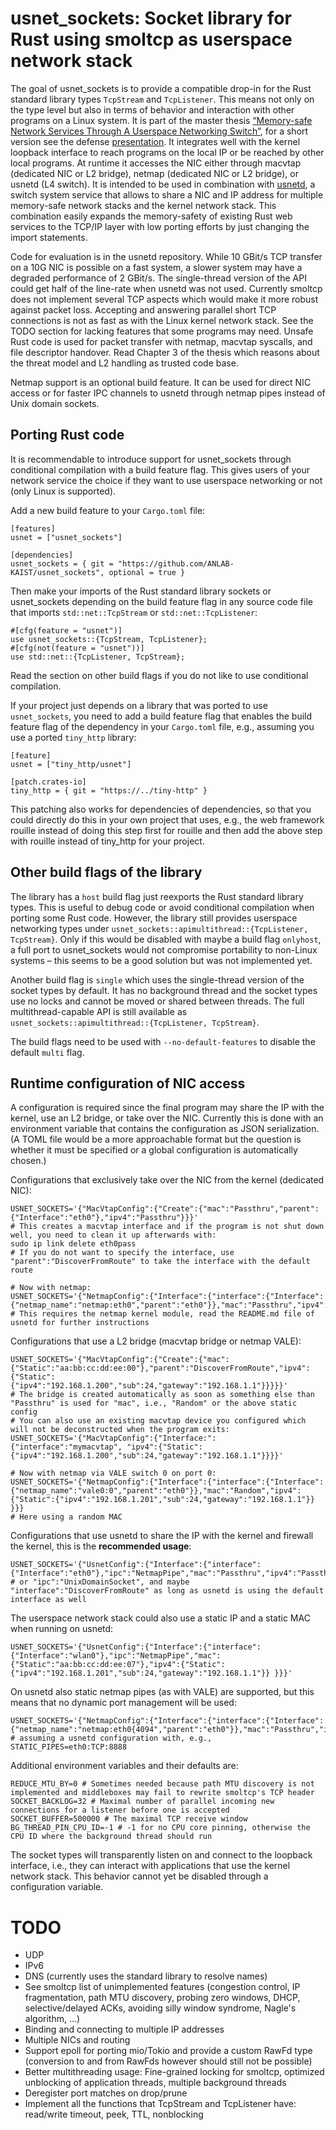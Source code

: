 # usnet_sockets: Socket library for Rust using smoltcp as userspace network stack

The goal of usnet_sockets is to provide a compatible drop-in for the Rust standard library types `TcpStream` and `TcpListener`. This means not only on the type level but also in terms of behavior and interaction with other programs on a Linux system.
It is part of the master thesis [“Memory-safe Network Services Through A Userspace Networking Switch”](https://pothos.github.io/papers/msc_thesis_memory-safe_network_services_userspace_switch.pdf), for a short version see the defense [presentation](https://pothos.github.io/papers/msc_thesis_memory-safe_network_services_userspace_switch_slides.pdf).
It integrates well with the kernel loopback interface to reach programs on the local IP or be reached by other local programs.
At runtime it accesses the NIC either through macvtap (dedicated NIC or L2 bridge), netmap (dedicated NIC or L2 bridge), or usnetd (L4 switch).
It is intended to be used in combination with [usnetd](https://github.com/ANLAB-KAIST/usnetd), a switch system service that allows to share a NIC and IP address for multiple memory-safe network stacks and the kernel network stack.
This combination easily expands the memory-safety of existing Rust web services to the TCP/IP layer with low porting efforts by just changing the import statements.

Code for evaluation is in the usnetd repository. While 10 GBit/s TCP transfer on a 10G NIC is possible on a fast system, a slower system may have a degraded performance of 2 GBit/s.
The single-thread version of the API could get half of the line-rate when usnetd was not used.
Currently smoltcp does not implement several TCP aspects which would make it more robust against packet loss.
Accepting and answering parallel short TCP connections is not as fast as with the Linux kernel network stack.
See the TODO section for lacking features that some programs may need.
Unsafe Rust code is used for packet transfer with netmap, macvtap syscalls, and file descriptor handover. Read Chapter 3 of the thesis which reasons about the threat model and L2 handling as trusted code base.

Netmap support is an optional build feature. It can be used for direct NIC access or for faster IPC channels to usnetd through netmap pipes instead of Unix domain sockets.

## Porting Rust code

It is recommendable to introduce support for usnet_sockets through conditional compilation with a build feature flag.
This gives users of your network service the choice if they want to use userspace networking or not (only Linux is supported).

Add a new build feature to your `Cargo.toml` file:

    [features]
    usnet = ["usnet_sockets"]
    
    [dependencies]
    usnet_sockets = { git = "https://github.com/ANLAB-KAIST/usnet_sockets", optional = true }

Then make your imports of the Rust standard library sockets or usnet_sockets depending on the build feature flag in any source code file that imports `std::net::TcpStream` or `std::net::TcpListener`:

    #[cfg(feature = "usnet")]
    use usnet_sockets::{TcpStream, TcpListener};
    #[cfg(not(feature = "usnet"))]
    use std::net::{TcpListener, TcpStream};

Read the section on other build flags if you do not like to use conditional compilation.

If your project just depends on a library that was ported to use `usnet_sockets`, you need to add a build feature flag that enables the build feature flag of the dependency in your `Cargo.toml` file, e.g., assuming you use a ported `tiny_http` library:

    [feature]
    usnet = ["tiny_http/usnet"]
    
    [patch.crates-io]
    tiny_http = { git = "https://../tiny-http" }

This patching also works for dependencies of dependencies, so that you could directly do this in your own project that uses, e.g., the web framework rouille instead of doing this step first for rouille and then add the above step with rouille instead of tiny_http for your project.

## Other build flags of the library
The library has a `host` build flag just reexports the Rust standard library types. This is useful to debug code or avoid conditional compilation when porting some Rust code. However, the library still provides userspace networking types under `usnet_sockets::apimultithread::{TcpListener, TcpStream}`. Only if this would be disabled with maybe a build flag `onlyhost`, a full port to usnet_sockets would not compromise portability to non-Linux systems – this seems to be a good solution but was not implemented yet.

Another build flag is `single` which uses the single-thread version of the socket types by default. It has no background thread and the socket types use no locks and cannot be moved or shared between threads.
The full multithread-capable API is still available as `usnet_sockets::apimultithread::{TcpListener, TcpStream}`.

The build flags need to be used with `--no-default-features` to disable the default `multi` flag.

## Runtime configuration of NIC access
A configuration is required since the final program may share the IP with the kernel, use an L2 bridge, or take over the NIC.
Currently this is done with an environment variable that contains the configuration as JSON serialization. (A TOML file would be a more approachable format but the question is whether it must be specified or a global configuration is automatically chosen.)

Configurations that exclusively take over the NIC from the kernel (dedicated NIC):

    USNET_SOCKETS='{"MacVtapConfig":{"Create":{"mac":"Passthru","parent":{"Interface":"eth0"},"ipv4":"Passthru"}}}'
    # This creates a macvtap interface and if the program is not shut down well, you need to clean it up afterwards with:
    sudo ip link delete eth0pass
    # If you do not want to specify the interface, use "parent":"DiscoverFromRoute" to take the interface with the default route

    # Now with netmap:
    USNET_SOCKETS='{"NetmapConfig":{"Interface":{"interface":{"Interface":{"netmap_name":"netmap:eth0","parent":"eth0"}},"mac":"Passthru","ipv4":"Passthru"}}}'
    # This requires the netmap kernel module, read the README.md file of usnetd for further instructions

Configurations that use a L2 bridge (macvtap bridge or netmap VALE):

    USNET_SOCKETS='{"MacVtapConfig":{"Create":{"mac":{"Static":"aa:bb:cc:dd:ee:00"},"parent":"DiscoverFromRoute","ipv4":{"Static":{"ipv4":"192.168.1.200","sub":24,"gateway":"192.168.1.1"}}}}}'
    # The bridge is created automatically as soon as something else than "Passthru" is used for "mac", i.e., "Random" or the above static config
    # You can also use an existing macvtap device you configured which will not be deconstructed when the program exits:
    USNET_SOCKETS='{"MacVtapConfig":{"Interface:":{"interface":"mymacvtap", "ipv4":{"Static":{"ipv4":"192.168.1.200","sub":24,"gateway":"192.168.1.1"}}}}'
    
    # Now with netmap via VALE switch 0 on port 0:
    USNET_SOCKETS='{"NetmapConfig":{"Interface":{"interface":{"Interface":{"netmap_name":"vale0:0","parent":"eth0"}},"mac":"Random","ipv4":{"Static":{"ipv4":"192.168.1.201","sub":24,"gateway":"192.168.1.1"}} }}}
    # Here using a random MAC


Configurations that use usnetd to share the IP with the kernel and firewall the kernel, this is the **recommended usage**:

    USNET_SOCKETS='{"UsnetConfig":{"Interface":{"interface":{"Interface":"eth0"},"ipc":"NetmapPipe","mac":"Passthru","ipv4":"Passthru"}}}'
    # or "ipc":"UnixDomainSocket", and maybe "interface":"DiscoverFromRoute" as long as usnetd is using the default interface as well

The userspace network stack could also use a static IP and a static MAC when running on usnetd:

    USNET_SOCKETS='{"UsnetConfig":{"Interface":{"interface":{"Interface":"wlan0"},"ipc":"NetmapPipe","mac": {"Static":"aa:bb:cc:dd:ee:07"},"ipv4":{"Static":{"ipv4":"192.168.1.201","sub":24,"gateway":"192.168.1.1"}} }}}'

On usnetd also static netmap pipes (as with VALE) are supported, but this means that no dynamic port management will be used:

    USNET_SOCKETS='{"NetmapConfig":{"Interface":{"interface":{"Interface":{"netmap_name":"netmap:eth0{4094","parent":"eth0"}},"mac":"Passthru","ipv4":"Passthru"}}}'
    # assuming a usnetd configuration with, e.g., STATIC_PIPES=eth0:TCP:8888


Additional environment variables and their defaults are:

    REDUCE_MTU_BY=0 # Sometimes needed because path MTU discovery is not implemented and middleboxes may fail to rewrite smoltcp's TCP header
    SOCKET_BACKLOG=32 # Maximal number of parallel incoming new connections for a listener before one is accepted
    SOCKET_BUFFER=500000 # The maximal TCP receive window
    BG_THREAD_PIN_CPU_ID=-1 # -1 for no CPU core pinning, otherwise the CPU ID where the background thread should run

The socket types will transparently listen on and connect to the loopback interface, i.e., they can interact with applications that use the kernel network stack. This behavior cannot yet be disabled through a configuration variable.

# TODO

* UDP
* IPv6
* DNS (currently uses the standard library to resolve names)
* See smoltcp list of unimplemented features (congestion control, IP fragmentation, path MTU discovery, probing zero windows, DHCP, selective/delayed ACKs, avoiding silly window syndrome, Nagle's algorithm, …)
* Binding and connecting to multiple IP addresses
* Multiple NICs and routing
* Support epoll for porting mio/Tokio and provide a custom RawFd type (conversion to and from RawFds however should still not be possible)
* Better multithreading usage: Fine-grained locking for smoltcp, optimized unblocking of application threads, multiple background threads
* Deregister port matches on drop/prune
* Implement all the functions that TcpStream and TcpListener have: read/write timeout, peek, TTL, nonblocking
